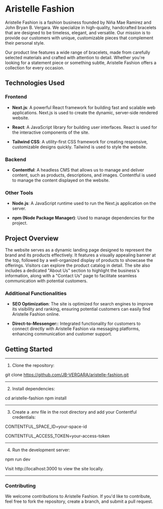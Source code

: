 # Aristelle Fashion

Aristelle Fashion is a fashion business founded by Niña Mae Ramirez and John Bryan B. Vergara. We specialize in high-quality, handcrafted bracelets that are designed to be timeless, elegant, and versatile. Our mission is to provide our customers with unique, customizable pieces that complement their personal style.

Our product line features a wide range of bracelets, made from carefully selected materials and crafted with attention to detail. Whether you're looking for a statement piece or something subtle, Aristelle Fashion offers a collection for every occasion.

## Technologies Used

### Frontend

- **Next.js**: A powerful React framework for building fast and scalable web applications. Next.js is used to create the dynamic, server-side rendered website.
  
- **React**: A JavaScript library for building user interfaces. React is used for the interactive components of the site.

- **Tailwind CSS**: A utility-first CSS framework for creating responsive, customizable designs quickly. Tailwind is used to style the website.

### Backend

- **Contentful**: A headless CMS that allows us to manage and deliver content, such as products, descriptions, and images. Contentful is used to manage the content displayed on the website.

### Other Tools

- **Node.js**: A JavaScript runtime used to run the Next.js application on the server.

- **npm (Node Package Manager)**: Used to manage dependencies for the project.


## Project Overview

The website serves as a dynamic landing page designed to represent the brand and its products effectively. It features a visually appealing banner at the top, followed by a well-organized display of products to showcase the offerings. Visitors can explore the product catalog in detail. The site also includes a dedicated "About Us" section to highlight the business's information, along with a "Contact Us" page to facilitate seamless communication with potential customers.

### Additional Functionalities

- **SEO Optimization**: The site is optimized for search engines to improve its visibility and ranking, ensuring potential customers can easily find Aristelle Fashion online.

- **Direct-to-Messenger:**: Integrated functionality for customers to connect directly with Aristelle Fashion via messaging platforms, enhancing communication and customer support.

## Getting Started
------------------------------------------------------------------------
1. Clone the repository:

git clone https://github.com/JB-VERGARA/aristelle-fashion.git

------------------------------------------------------------------------
2. Install dependencies:

cd aristelle-fashion
npm install

------------------------------------------------------------------------
3. Create a .env file in the root directory and add your Contentful credentials:

CONTENTFUL_SPACE_ID=your-space-id

CONTENTFUL_ACCESS_TOKEN=your-access-token

------------------------------------------------------------------------
4. Run the development server:

npm run dev

Visit http://localhost:3000 to view the site locally.

------------------------------------------------------------------------


### Contributing

We welcome contributions to Aristelle Fashion. If you'd like to contribute, feel free to fork the repository, create a branch, and submit a pull request.
